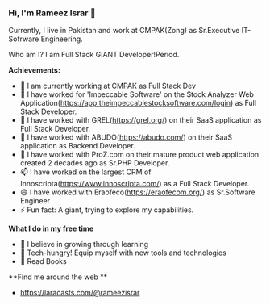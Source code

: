 ### Hi, I'm Rameez Israr 👋



Currently, I live in Pakistan and work at CMPAK(Zong) as Sr.Executive IT-Sofrware Engineering.

Who am I? I am Full Stack GIANT Developer!Period.


**Achievements:**

- 🔭 I am currently working at CMPAK as Full Stack Dev
- 🌱 I have worked for 'Impeccable Software' on the Stock Analyzer Web Application(https://app.theimpeccablestocksoftware.com/login) as Full Stack Developer.
- 👯 I have worked with GREL(https://grel.org/) on their SaaS application as Full Stack Developer.
- 🤔 I have worked with ABUDO(https://abudo.com/) on their SaaS application as Backend Developer.
- 💬 I have worked with ProZ.com on their mature product web application created 2 decades ago as Sr.PHP Developer.
- 📫 I have worked on the largest CRM of Innoscripta(https://www.innoscripta.com/) as a Full Stack Developer.
- 😄 I have worked with Eraofeco(https://eraofecom.org/) as Sr.Software Engineer
- ⚡ Fun fact: A giant, trying to explore my capabilities.


**What I do in my free time**
- 🔭 I believe in growing through learning 
- 🔭 Tech-hungry! Equip myself with new tools and technologies
- 🔭 Read Books

**Find me around the web **
- https://laracasts.com/@rameezisrar
